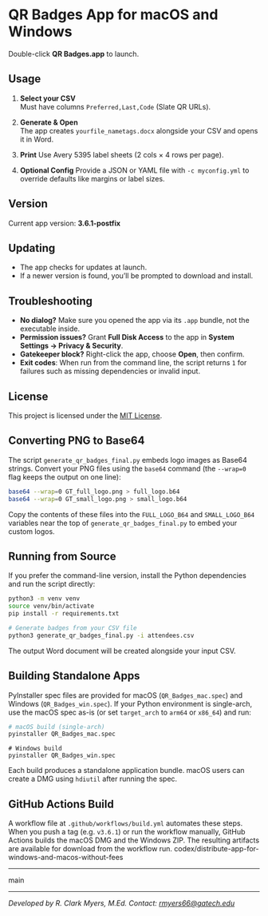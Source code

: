 # QR Badges App for macOS and Windows

Double-click **QR Badges.app** to launch.

## Usage

1. **Select your CSV**  
   Must have columns `Preferred,Last,Code` (Slate QR URLs).

2. **Generate & Open**  
   The app creates `yourfile_nametags.docx` alongside your CSV and opens it in Word.

3. **Print**
   Use Avery 5395 label sheets (2 cols × 4 rows per page).
4. **Optional Config**
   Provide a JSON or YAML file with `-c myconfig.yml` to override defaults like margins or label sizes.

## Version

Current app version: **3.6.1-postfix**

## Updating

- The app checks for updates at launch.  
- If a newer version is found, you’ll be prompted to download and install.

## Troubleshooting

- **No dialog?** Make sure you opened the app via its `.app` bundle, not the executable inside.
- **Permission issues?** Grant **Full Disk Access** to the app in **System Settings → Privacy & Security**.
- **Gatekeeper block?** Right-click the app, choose **Open**, then confirm.
- **Exit codes**: When run from the command line, the script returns `1` for
  failures such as missing dependencies or invalid input.

## License

This project is licensed under the [MIT License](LICENSE).

## Converting PNG to Base64

The script `generate_qr_badges_final.py` embeds logo images as Base64 strings.
Convert your PNG files using the `base64` command (the `--wrap=0` flag keeps the
output on one line):

```bash
base64 --wrap=0 GT_full_logo.png > full_logo.b64
base64 --wrap=0 GT_small_logo.png > small_logo.b64
```

Copy the contents of these files into the `FULL_LOGO_B64` and `SMALL_LOGO_B64`
variables near the top of `generate_qr_badges_final.py` to embed your custom
logos.

## Running from Source

If you prefer the command-line version, install the Python dependencies and run
the script directly:

```bash
python3 -m venv venv
source venv/bin/activate
pip install -r requirements.txt

# Generate badges from your CSV file
python3 generate_qr_badges_final.py -i attendees.csv
```

The output Word document will be created alongside your input CSV.

## Building Standalone Apps

PyInstaller spec files are provided for macOS (`QR_Badges_mac.spec`) and Windows (`QR_Badges_win.spec`).
If your Python environment is single-arch, use the macOS spec as-is (or set
`target_arch` to `arm64` or `x86_64`) and run:

```bash
# macOS build (single-arch)
pyinstaller QR_Badges_mac.spec
```

```
# Windows build
pyinstaller QR_Badges_win.spec
```

Each build produces a standalone application bundle. macOS users can create a DMG using `hdiutil` after running the spec.

## GitHub Actions Build

A workflow file at `.github/workflows/build.yml` automates these steps. When you push a tag (e.g. `v3.6.1`) or run the workflow manually, GitHub Actions builds the macOS DMG and the Windows ZIP. The resulting artifacts are available for download from the workflow run.
codex/distribute-app-for-windows-and-macos-without-fees

---
 main

---
*Developed by R. Clark Myers, M.Ed.*
*Contact: rmyers66@gatech.edu*


